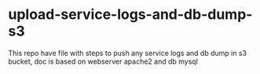 # upload-service-logs-and-db-dump-s3
This repo have file with steps to push any service logs and db dump in s3 bucket, doc is based on webserver apache2 and db mysql
